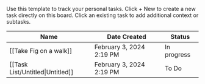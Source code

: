 Use this template to track your personal tasks.
Click + New to create a new task directly on this board.
Click an existing task to add additional context or subtasks.

|Name|Date Created|Status|
|---|---|---|
|[[Take Fig on a walk]]|February 3, 2024 2:19 PM|In progress|
|[[Task List/Untitled\|Untitled]]|February 3, 2024 2:19 PM|To Do|